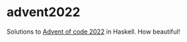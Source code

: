 # advent2022
Solutions to [Advent of code 2022](https://adventofcode.com/2022) in Haskell. How beautiful!
